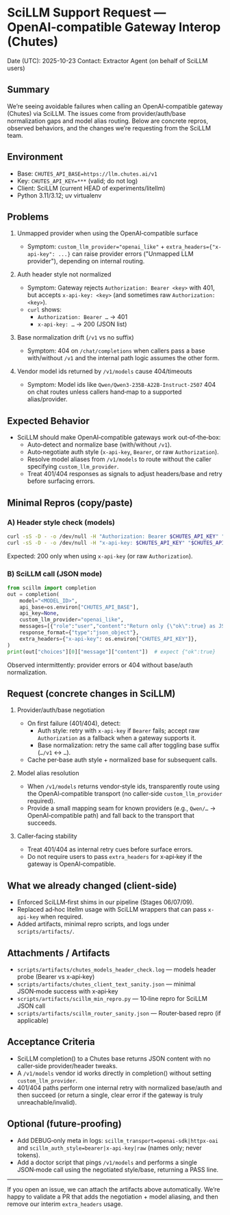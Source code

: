 # SciLLM Support Request — OpenAI‑compatible Gateway Interop (Chutes)

Date (UTC): 2025-10-23
Contact: Extractor Agent (on behalf of SciLLM users)

## Summary

We’re seeing avoidable failures when calling an OpenAI‑compatible gateway (Chutes) via SciLLM. The issues come from provider/auth/base normalization gaps and model alias routing. Below are concrete repros, observed behaviors, and the changes we’re requesting from the SciLLM team.

## Environment

- Base: `CHUTES_API_BASE=https://llm.chutes.ai/v1`
- Key: `CHUTES_API_KEY=***` (valid; do not log)
- Client: SciLLM (current HEAD of experiments/litellm)
- Python 3.11/3.12; uv virtualenv

## Problems

1) Unmapped provider when using the OpenAI‑compatible surface
   - Symptom: `custom_llm_provider="openai_like"` + `extra_headers={"x-api-key": ...}` can raise provider errors ("Unmapped LLM provider"), depending on internal routing.

2) Auth header style not normalized
   - Symptom: Gateway rejects `Authorization: Bearer <key>` with 401, but accepts `x-api-key: <key>` (and sometimes raw `Authorization: <key>`).
   - `curl` shows:
     - `Authorization: Bearer …` → 401
     - `x-api-key: …` → 200 (JSON list)

3) Base normalization drift (`/v1` vs no suffix)
   - Symptom: 404 on `/chat/completions` when callers pass a base with/without `/v1` and the internal path logic assumes the other form.

4) Vendor model ids returned by `/v1/models` cause 404/timeouts
   - Symptom: Model ids like `Qwen/Qwen3-235B-A22B-Instruct-2507` 404 on chat routes unless callers hand‑map to a supported alias/provider.

## Expected Behavior

- SciLLM should make OpenAI‑compatible gateways work out‑of‑the‑box:
  - Auto‑detect and normalize base (with/without `/v1`).
  - Auto‑negotiate auth style (`x-api-key`, `Bearer`, or raw `Authorization`).
  - Resolve model aliases from `/v1/models` to route without the caller specifying `custom_llm_provider`.
  - Treat 401/404 responses as signals to adjust headers/base and retry before surfacing errors.

## Minimal Repros (copy/paste)

### A) Header style check (models)

```bash
curl -sS -D - -o /dev/null -H "Authorization: Bearer $CHUTES_API_KEY" "$CHUTES_API_BASE/models"
curl -sS -D - -o /dev/null -H "x-api-key: $CHUTES_API_KEY" "$CHUTES_API_BASE/models"
```

Expected: 200 only when using `x-api-key` (or raw `Authorization`).

### B) SciLLM call (JSON mode)

```python
from scillm import completion
out = completion(
    model="<MODEL_ID>",
    api_base=os.environ["CHUTES_API_BASE"],
    api_key=None,
    custom_llm_provider="openai_like",
    messages=[{"role":"user","content":"Return only {\"ok\":true} as JSON."}],
    response_format={"type":"json_object"},
    extra_headers={"x-api-key": os.environ["CHUTES_API_KEY"]},
)
print(out["choices"][0]["message"]["content"])  # expect {"ok":true}
```

Observed intermittently: provider errors or 404 without base/auth normalization.

## Request (concrete changes in SciLLM)

1) Provider/auth/base negotiation
   - On first failure (401/404), detect:
     - Auth style: retry with `x-api-key` if `Bearer` fails; accept raw `Authorization` as a fallback when a gateway supports it.
     - Base normalization: retry the same call after toggling base suffix (`…/v1` ↔ `…`).
   - Cache per‑base auth style + normalized base for subsequent calls.

2) Model alias resolution
   - When `/v1/models` returns vendor‑style ids, transparently route using the OpenAI‑compatible transport (no caller‑side `custom_llm_provider` required).
   - Provide a small mapping seam for known providers (e.g., `Qwen/…` → OpenAI‑compatible path) and fall back to the transport that succeeds.

3) Caller‑facing stability
   - Treat 401/404 as internal retry cues before surface errors.
   - Do not require users to pass `extra_headers` for x‑api‑key if the gateway is OpenAI‑compatible.

## What we already changed (client‑side)

- Enforced SciLLM‑first shims in our pipeline (Stages 06/07/09).
- Replaced ad‑hoc litellm usage with SciLLM wrappers that can pass `x-api-key` when required.
- Added artifacts, minimal repro scripts, and logs under `scripts/artifacts/`.

## Attachments / Artifacts

- `scripts/artifacts/chutes_models_header_check.log` — models header probe (Bearer vs x‑api‑key)
- `scripts/artifacts/chutes_client_text_sanity.json` — minimal JSON‑mode success with x‑api‑key
- `scripts/artifacts/scillm_min_repro.py` — 10‑line repro for SciLLM JSON call
- `scripts/artifacts/scillm_router_sanity.json` — Router‑based repro (if applicable)

## Acceptance Criteria

- SciLLM completion() to a Chutes base returns JSON content with no caller‑side provider/header tweaks.
- A `/v1/models` vendor id works directly in completion() without setting `custom_llm_provider`.
- 401/404 paths perform one internal retry with normalized base/auth and then succeed (or return a single, clear error if the gateway is truly unreachable/invalid).

## Optional (future‑proofing)

- Add DEBUG‑only meta in logs: `scillm_transport=openai-sdk|httpx-oai` and `scillm_auth_style=bearer|x-api-key|raw` (names only; never tokens).
- Add a doctor script that pings `/v1/models` and performs a single JSON‑mode call using the negotiated style/base, returning a PASS line.

---

If you open an issue, we can attach the artifacts above automatically. We’re happy to validate a PR that adds the negotiation + model aliasing, and then remove our interim `extra_headers` usage.

